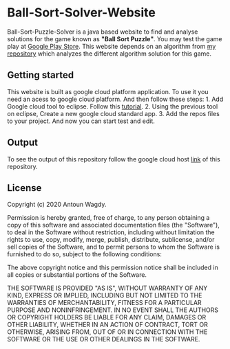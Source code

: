 # Ball-Sort-Solver-Website
Ball-Sort-Puzzle-Solver is a java based website to find and analyse solutions for the game known as **"Ball Sort Puzzle"**. You may test the game play at [Google Play Store]([https://play.google.com/store/apps/details?id=com.GMA.Ball.Sort.Puzzle](https://play.google.com/store/apps/details?id=com.GMA.Ball.Sort.Puzzle)). This website depends on an algorithm from [my repository]([https://github.com/AntounWagdy/Ball-Sort-Puzzle-Solver]) which analyzes the different algorithm solution for this game.

## Getting started
This website is built as google cloud platform application. To use it you need an acess to google cloud platform. And then follow these steps:
    1. Add Google cloud tool to eclipse. Follow this [tutorial]([https://www.youtube.com/watch?v=26hazpYOhPU&ab_channel=BrandonDonnelson]).
    2. Using the previous tool on eclipse, Create a new google cloud standard app.
    3. Add the repos files to your project. And now you can start test and edit.
    
## Output
To see the output of this repository follow the google cloud host [link]([https://ball-sort-solver-283820.uc.r.appspot.com/]) of this repository.

## License
Copyright (c) 2020 Antoun Wagdy.

Permission is hereby granted, free of charge, to any person obtaining a copy of this software and associated documentation files (the "Software"), to deal in the Software without restriction, including without limitation the rights to use, copy, modify, merge, publish, distribute, sublicense, and/or sell copies of the Software, and to permit persons to whom the Software is furnished to do so, subject to the following conditions:

The above copyright notice and this permission notice shall be included in all copies or substantial portions of the Software.

THE SOFTWARE IS PROVIDED "AS IS", WITHOUT WARRANTY OF ANY KIND, EXPRESS OR IMPLIED, INCLUDING BUT NOT LIMITED TO THE WARRANTIES OF MERCHANTABILITY, FITNESS FOR A PARTICULAR PURPOSE AND NONINFRINGEMENT. IN NO EVENT SHALL THE AUTHORS OR COPYRIGHT HOLDERS BE LIABLE FOR ANY CLAIM, DAMAGES OR OTHER LIABILITY, WHETHER IN AN ACTION OF CONTRACT, TORT OR OTHERWISE, ARISING FROM, OUT OF OR IN CONNECTION WITH THE SOFTWARE OR THE USE OR OTHER DEALINGS IN THE SOFTWARE.
